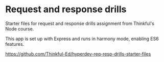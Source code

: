 Request and response drills
===========================

Starter files for request and response drills assignment from Thinkful's Node course.

This app is set up with Express and runs in harmony mode, enabling ES6 features.


https://github.com/Thinkful-Ed/hyperdev-req-resp-drills-starter-files